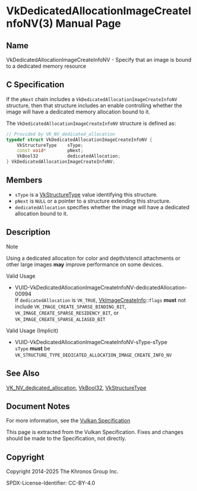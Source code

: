 # VkDedicatedAllocationImageCreateInfoNV(3) Manual Page

## Name

VkDedicatedAllocationImageCreateInfoNV - Specify that an image is bound to a dedicated memory resource



## [](#_c_specification)C Specification

If the `pNext` chain includes a `VkDedicatedAllocationImageCreateInfoNV` structure, then that structure includes an enable controlling whether the image will have a dedicated memory allocation bound to it.

The `VkDedicatedAllocationImageCreateInfoNV` structure is defined as:

```c++
// Provided by VK_NV_dedicated_allocation
typedef struct VkDedicatedAllocationImageCreateInfoNV {
    VkStructureType    sType;
    const void*        pNext;
    VkBool32           dedicatedAllocation;
} VkDedicatedAllocationImageCreateInfoNV;
```

## [](#_members)Members

- `sType` is a [VkStructureType](https://registry.khronos.org/vulkan/specs/latest/man/html/VkStructureType.html) value identifying this structure.
- `pNext` is `NULL` or a pointer to a structure extending this structure.
- `dedicatedAllocation` specifies whether the image will have a dedicated allocation bound to it.

## [](#_description)Description

Note

Using a dedicated allocation for color and depth/stencil attachments or other large images **may** improve performance on some devices.

Valid Usage

- [](#VUID-VkDedicatedAllocationImageCreateInfoNV-dedicatedAllocation-00994)VUID-VkDedicatedAllocationImageCreateInfoNV-dedicatedAllocation-00994  
  If `dedicatedAllocation` is `VK_TRUE`, [VkImageCreateInfo](https://registry.khronos.org/vulkan/specs/latest/man/html/VkImageCreateInfo.html)::`flags` **must** not include `VK_IMAGE_CREATE_SPARSE_BINDING_BIT`, `VK_IMAGE_CREATE_SPARSE_RESIDENCY_BIT`, or `VK_IMAGE_CREATE_SPARSE_ALIASED_BIT`

Valid Usage (Implicit)

- [](#VUID-VkDedicatedAllocationImageCreateInfoNV-sType-sType)VUID-VkDedicatedAllocationImageCreateInfoNV-sType-sType  
  `sType` **must** be `VK_STRUCTURE_TYPE_DEDICATED_ALLOCATION_IMAGE_CREATE_INFO_NV`

## [](#_see_also)See Also

[VK\_NV\_dedicated\_allocation](https://registry.khronos.org/vulkan/specs/latest/man/html/VK_NV_dedicated_allocation.html), [VkBool32](https://registry.khronos.org/vulkan/specs/latest/man/html/VkBool32.html), [VkStructureType](https://registry.khronos.org/vulkan/specs/latest/man/html/VkStructureType.html)

## [](#_document_notes)Document Notes

For more information, see the [Vulkan Specification](https://registry.khronos.org/vulkan/specs/latest/html/vkspec.html#VkDedicatedAllocationImageCreateInfoNV)

This page is extracted from the Vulkan Specification. Fixes and changes should be made to the Specification, not directly.

## [](#_copyright)Copyright

Copyright 2014-2025 The Khronos Group Inc.

SPDX-License-Identifier: CC-BY-4.0